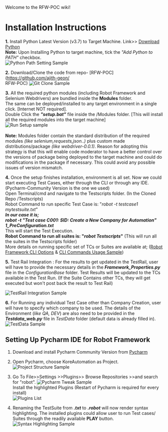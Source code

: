 Welcome to the RFW-POC wiki!

# Installation Instructions
**1.** Install Python Latest Version (v3.7) to Target Machine.   Link>> [Download Python](https://www.python.org/downloads/)
<br>**Note:** Upon Installing Python to target machine, tick the _"Add Python to PATH"_ checkbox.
<br>![Python Path Setting Sample](https://github.com/ajith-geon/RFW-POC/blob/master/Wiki/Adding%20to%20Path%20Sample.png?raw=true)

**2.** Download/Clone the code from repo- [RFW-POC](https://github.com/ajith-geon/ <br>RFW-POC)
![Git Clone Sample](https://github.com/ajith-geon/RFW-POC/blob/master/Wiki/Git%20Clone%20Sample.png?raw=true)

**3.** All the required python modules (including Robot Framework and Selenium Webdrivers)  are bundled inside the **Modules** folder. <br>The same can be deployed/installed to any target environment in a single click. [Internet NOT required]. <br>Double Click the _**"setup.bat"**_ file inside the /Modules folder. [This will install all the required modules into the target machine]
<br>![Run Setup sample](https://github.com/ajith-geon/RFW-POC/blob/master/Wiki/Module%20Installation%20Sample3.png?raw=true)
<br><br>**Note:** Modules folder contain the standard distribution of the required modules _(like selenium,requests,json..)_ plus custom made distributions/package _(like webdriver-0.0.1)_. Reason for adopting this strategy is that this will enable code moderator to have a better control over the versions of package being deployed to the target machine and could do modifications in the package if necessary. This could avoid any possible issues of version mismatch. 

**4.** Once the setup finishes installation, environment is all set. Now we could start executing Test Cases, either through the CLI or through any IDE. (Pycharm-Community Version is the one we used)
<br> Open Terminal/cmd and navigate to the Testscripts folder. (In the Cloned Repo /Testscripts)
<br>Robot Command to run specific Test Case is:  "_robot -t testcase1 mytestsuite.txt_" <br>
_**In our case it is;**_<br> _**robot -t "Test case C001: SID: Create a New Company for Automation" 1_PreConfiguration.txt**_
<br>This will start the Test Execution.<br>
**Robot Command to run all suites is: "_robot Testscripts_"** (This will run all the suites in the Testscripts folder)<br> 
More details on running specific set of TCs or Suites are available at;
([Robot Framework CLI Options](https://github.com/robotframework/robotframework/blob/master/doc/userguide/src/Appendices/CommandLineOptions.rst) &
[CLI Commands Usage Sample](https://gist.github.com/GLMeece/c26aae72fb1f8aa5192065793aab3477))

**5.** Test Rail Integration : For the results to get updated in the TestRail, user will have to provide the necessary details in the _**Framework_Properties.py**_ file in the _ConfigurationBase_ folder.
Test Results will be updated to the TCs available in the Test Run. (If the Suite Contains other TCs, they will get executed but won't post back the result to Test Rail)

![TestRail Integration Sample](https://github.com/ajith-geon/RFW-POC/blob/master/Wiki/TestRail%20Integration%20Sample.png?raw=true)

**6.** For Running any individual Test Case other than Company Creation, user will have to specify which company to be used. The details of the Environment (_like QA, DEV_) are also need to be provided in the _**Testdata_web.py**_ file in _TestData_ folder (default data is already filled in).
<br>![TestData Sample](https://github.com/ajith-geon/RFW-POC/blob/master/Wiki/TestData%20Sample.png?raw=true)


## Setting Up Pycharm IDE for Robot Framework
1. Download and install Pycharm Community Version from [Pycharm](https://www.jetbrains.com/pycharm/download/#section=windows) <br>

2. Open Pycharm, choose KoreAutomation as Project.<br>
![Project Structure Sample](https://github.com/ajith-geon/RFW-POC/blob/master/Wiki/Project%20Structure.png?raw=true)

3. Go To File>>Settings >>Plugins>> Browse Repositories >>and search for "robot".
![Pycharm Tweak Sample](https://github.com/ajith-geon/RFW-POC/blob/master/Wiki/Pycharm%20Plugin%20Install%20Sample.png?raw=true) <br>
Install the highlighted Plugins (Restart of Pycharm is required for every install) <br>
![Plugins List](https://github.com/ajith-geon/RFW-POC/blob/master/Wiki/Plugins%20List.png?raw=true) <br>

4. Renaming the TestSuite from **_.txt_** to **_.robot_** will now render syntax highlighting. The installed plugins could allow user to run Test cases/ Suites through the readily available **PLAY** button. <br>
![Syntax Highlighting Sample](https://github.com/ajith-geon/RFW-POC/blob/master/Wiki/Pycharm%20Syntax%20Highlighting%20Sample.png?raw=true)
 


